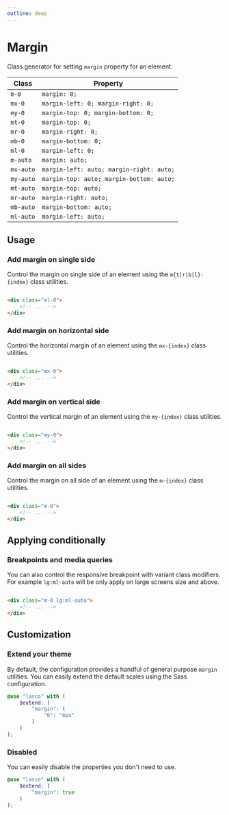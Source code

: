 ```yaml
---
outline: deep
---
```


# Margin

Class generator for setting `margin` property for an element.

| Class     | Property                                 |
|-----------|------------------------------------------|
| `m-0`     | `margin: 0;`                             |
| `mx-0`    | `margin-left: 0; margin-right: 0;`       |
| `my-0`    | `margin-top: 0; margin-bottom: 0;`       |
| `mt-0`    | `margin-top: 0;`                         |
| `mr-0`    | `margin-right: 0;`                       |
| `mb-0`    | `margin-bottom: 0;`                      |
| `ml-0`    | `margin-left: 0;`                        |
| `m-auto`  | `margin: auto;`                          |
| `mx-auto` | `margin-left: auto; margin-right: auto;` |
| `my-auto` | `margin-top: auto; margin-bottom: auto;` |
| `mt-auto` | `margin-top: auto;`                      |
| `mr-auto` | `margin-right: auto;`                    |
| `mb-auto` | `margin-bottom: auto;`                   |
| `ml-auto` | `margin-left: auto;`                     |

## Usage

### Add margin on single side

Control the margin on single side of an element using the `m{t|r|b|l}-{index}` class utilities.

```html

<div class="ml-0">
    <!-- ... -->
</div>
```

### Add margin on horizontal side

Control the horizontal margin of an element using the `mx-{index}` class utilities.

```html

<div class="mx-0">
    <!-- ... -->
</div>
```

### Add margin on vertical side

Control the vertical margin of an element using the `my-{index}` class utilities.

```html

<div class="my-0">
    <!-- ... -->
</div>
```

### Add margin on all sides

Control the margin on all side of an element using the `m-{index}` class utilities.

```html

<div class="m-0">
    <!-- ... -->
</div>
```

## Applying conditionally

### Breakpoints and media queries

You can also control the responsive breakpoint with variant class modifiers. For example `lg:ml-auto` will be only apply
on large screens size and above.

```html

<div class="m-0 lg:ml-auto">
    <!-- ... -->
</div>
```

## Customization

### Extend your theme

By default, the configuration provides a handful of general purpose `margin` utilities. You can easily extend the
default scales using the Sass configuration.

```scss
@use "lasco" with (
    $extend: (
        "margin": (
            "6": "6px"
        )
    )
);
```

### Disabled

You can easily disable the properties you don't need to use.

```scss
@use "lasco" with (
    $extend: (
        "margin": true
    )
);
```
